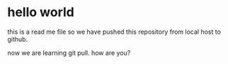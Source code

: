 # hello world
 this is a read me file 
so we have pushed this repository from local host to github.

now we are learning git pull.
how are you?
